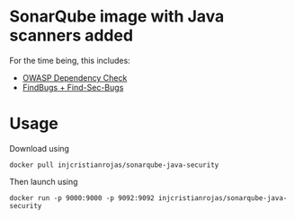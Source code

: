 # SonarQube image with Java scanners added

For the time being, this includes:

* [OWASP Dependency Check](https://github.com/SonarSecurityCommunity/dependency-check-sonar-plugin)
* [FindBugs + Find-Sec-Bugs](https://github.com/find-sec-bugs/find-sec-bugs/wiki/Sonar-Qube-Tutorial)

# Usage

Download using 

```shell
docker pull injcristianrojas/sonarqube-java-security
```

Then launch using 

```shell
docker run -p 9000:9000 -p 9092:9092 injcristianrojas/sonarqube-java-security
```

